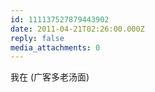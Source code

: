 ```yaml
---
id: 111137527879443902
date: 2011-04-21T02:26:00.000Z
reply: false
media_attachments: 0
---
```


我在 (广客多老汤面) ​​​​

